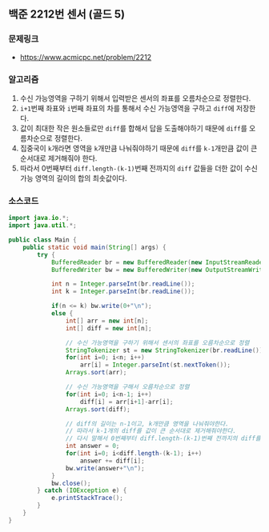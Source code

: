 ## 백준 2212번 센서 (골드 5)
### 문제링크
- https://www.acmicpc.net/problem/2212

### 알고리즘
1. 수신 가능영역을 구하기 위해서 입력받은 센서의 좌표를 오름차순으로 정렬한다.
2. `i+1`번째 좌표와 `i`번째 좌표의 차를 통해서 수신 가능영역을 구하고 `diff`에 저장한다.
3. 값이 최대한 작은 원소들로만 `diff`를 합해서 답을 도출해야하기 때문에 `diff`를 오름차순으로 정렬한다.
4. 집중국이 `k`개라면 영역을 `k`개만큼 나눠줘야하기 때문에 `diff`를 `k-1`개만큼 값이 큰 순서대로 제거해줘야 한다.
5. 따라서 0번째부터 `diff.length-(k-1)`번째 전까지의 `diff` 값들을 더한 값이 수신 가능 영역의 길이의 합의 최솟값이다.

### 소스코드
```java
import java.io.*;
import java.util.*;

public class Main {
    public static void main(String[] args) {
        try {
            BufferedReader br = new BufferedReader(new InputStreamReader(System.in));
            BufferedWriter bw = new BufferedWriter(new OutputStreamWriter(System.out));

            int n = Integer.parseInt(br.readLine());
            int k = Integer.parseInt(br.readLine());

            if(n <= k) bw.write(0+"\n");
            else {
                int[] arr = new int[n];
                int[] diff = new int[n];

                // 수신 가능영역을 구하기 위해서 센서의 좌표를 오름차순으로 정렬
                StringTokenizer st = new StringTokenizer(br.readLine());
                for(int i=0; i<n; i++)
                    arr[i] = Integer.parseInt(st.nextToken());
                Arrays.sort(arr);

                // 수신 가능영역을 구해서 오름차순으로 정렬
                for(int i=0; i<n-1; i++)
                    diff[i] = arr[i+1]-arr[i];
                Arrays.sort(diff);

                // diff의 길이는 n-1이고, k개만큼 영역을 나눠줘야한다.
                // 따라서 k-1개의 diff를 값이 큰 순서대로 제거해줘야한다.
                // 다시 말해서 0번째부터 diff.length-(k-1)번째 전까지의 diff를 더해주면 된다.
                int answer = 0;
                for(int i=0; i<diff.length-(k-1); i++)
                    answer += diff[i];
                bw.write(answer+"\n");
            }
            bw.close();
        } catch (IOException e) {
            e.printStackTrace();
        }
    }
}
```